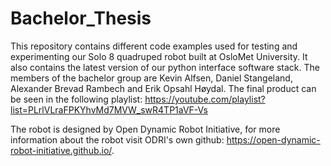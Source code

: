 # Bachelor_Thesis
This repository contains different code examples used for testing and experimenting our Solo 8 quadruped robot built at OsloMet University. It also contains the latest version of our python interface software stack. The members of the bachelor group are Kevin Alfsen, Daniel Stangeland, Alexander Brevad Rambech and Erik Opsahl Høydal. The final product can be seen in the following playlist: https://youtube.com/playlist?list=PLrlVLraFPKYhvMd7MVW_swR4TP1aVF-Vs

The robot is designed by Open Dynamic Robot Initiative, for more information about the robot visit ODRI's own github: https://open-dynamic-robot-initiative.github.io/.


